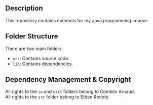 ## Description

This repository contains materials for my Java programming course.

## Folder Structure

There are two main folders:

- `src`: Contains source code.
- `lib`: Contains dependencies.

## Dependency Management & Copyright

All rights to the `io` and `util` folders belong to Comblin Arnaud.  
All rights to the `src` folder belong to Ethan Redoté.
